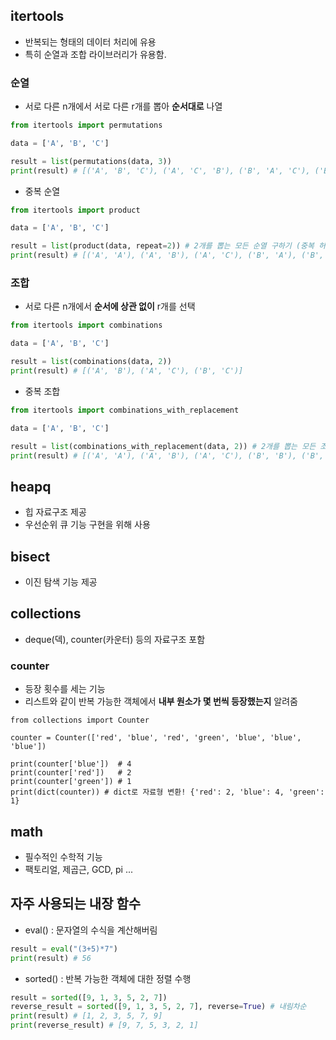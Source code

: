 
## itertools
- 반복되는 형태의 데이터 처리에 유용
- 특히 순열과 조합 라이브러리가 유용함.

### 순열
- 서로 다른 n개에서 서로 다른 r개를 뽑아 **순서대로** 나열
```py
from itertools import permutations

data = ['A', 'B', 'C']

result = list(permutations(data, 3))
print(result) # [('A', 'B', 'C'), ('A', 'C', 'B'), ('B', 'A', 'C'), ('B', 'C', 'A'), ('C', 'A', 'B'), ('C', 'B', 'A')]
```
- 중복 순열
```py
from itertools import product

data = ['A', 'B', 'C']

result = list(product(data, repeat=2)) # 2개를 뽑는 모든 순열 구하기 (중복 허용)
print(result) # [('A', 'A'), ('A', 'B'), ('A', 'C'), ('B', 'A'), ('B', 'B'), ('B', 'C'), ('C', 'A'), ('C', 'B'), ('C', 'C')]
```

### 조합
- 서로 다른 n개에서 **순서에 상관 없이** r개를 선택
```py
from itertools import combinations

data = ['A', 'B', 'C']

result = list(combinations(data, 2))
print(result) # [('A', 'B'), ('A', 'C'), ('B', 'C')]
```
- 중복 조합
```py
from itertools import combinations_with_replacement

data = ['A', 'B', 'C']

result = list(combinations_with_replacement(data, 2)) # 2개를 뽑는 모든 조합 구하기 (중복 허용)
print(result) # [('A', 'A'), ('A', 'B'), ('A', 'C'), ('B', 'B'), ('B', 'C'), ('C', 'C')]
```

## heapq
- 힙 자료구조 제공
- 우선순위 큐 기능 구현을 위해 사용

## bisect
- 이진 탐색 기능 제공

## collections
- deque(덱), counter(카운터) 등의 자료구조 포함

### counter
- 등장 횟수를 세는 기능
- 리스트와 같이 반복 가능한 객체에서 **내부 원소가 몇 번씩 등장했는지** 알려줌
```Py
from collections import Counter

counter = Counter(['red', 'blue', 'red', 'green', 'blue', 'blue', 'blue'])

print(counter['blue'])  # 4
print(counter['red'])   # 2
print(counter['green']) # 1
print(dict(counter)) # dict로 자료형 변환! {'red': 2, 'blue': 4, 'green': 1}
```

## math
- 필수적인 수학적 기능
- 팩토리얼, 제곱근, GCD, pi ...

## 자주 사용되는 내장 함수
- eval() : 문자열의 수식을 계산해버림

```python
result = eval("(3+5)*7")
print(result) # 56
```

- sorted() : 반복 가능한 객체에 대한 정렬 수행

```py
result = sorted([9, 1, 3, 5, 2, 7])
reverse_result = sorted([9, 1, 3, 5, 2, 7], reverse=True) # 내림차순
print(result) # [1, 2, 3, 5, 7, 9]
print(reverse_result) # [9, 7, 5, 3, 2, 1]
```